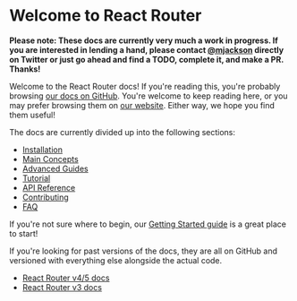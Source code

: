# Welcome to React Router

**Please note: These docs are currently very much a work in progress. If you are
interested in lending a hand, please contact
[@mjackson](https://twitter.com/mjackson) directly on Twitter or just go ahead
and find a TODO, complete it, and make a PR. Thanks!**

Welcome to the React Router docs! If you're reading this, you're probably
browsing [our docs on GitHub](/docs). You're welcome to keep reading here, or
you may prefer browsing them on [our website](#TODO). Either way, we hope you
find them useful!

The docs are currently divided up into the following sections:

- [Installation](installation)
- [Main Concepts](main-concepts)
- [Advanced Guides](advanced-guides)
- [Tutorial](tutorial)
- [API Reference](api-reference)
- [Contributing](contributing.md)
- [FAQ](faq.md)

If you're not sure where to begin, our [Getting Started
guide](installation/getting-started.md) is a great place to start!

If you're looking for past versions of the docs, they are all on GitHub and
versioned with everything else alongside the actual code.

- [React Router v4/5 docs](#TODO)
- [React Router v3 docs](#TODO)
